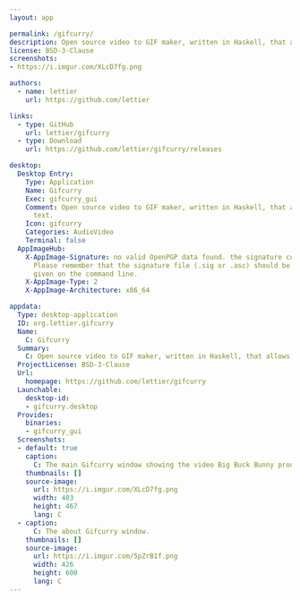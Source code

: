 ```yaml
---
layout: app

permalink: /gifcurry/
description: Open source video to GIF maker, written in Haskell, that allows overlaid text.
license: BSD-3-Clause
screenshots:
- https://i.imgur.com/XLcD7fg.png

authors:
  - name: lettier
    url: https://github.com/lettier

links:
  - type: GitHub
    url: lettier/gifcurry
  - type: Download
    url: https://github.com/lettier/gifcurry/releases

desktop:
  Desktop Entry:
    Type: Application
    Name: Gifcurry
    Exec: gifcurry_gui
    Comment: Open source video to GIF maker, written in Haskell, that allows overlaid
      text.
    Icon: gifcurry
    Categories: AudioVideo
    Terminal: false
  AppImageHub:
    X-AppImage-Signature: no valid OpenPGP data found. the signature could not be verified.
      Please remember that the signature file (.sig or .asc) should be the first file
      given on the command line.
    X-AppImage-Type: 2
    X-AppImage-Architecture: x86_64

appdata:
  Type: desktop-application
  ID: org.lettier.gifcurry
  Name:
    C: Gifcurry
  Summary:
    C: Open source video to GIF maker, written in Haskell, that allows overlaid text.
  ProjectLicense: BSD-3-Clause
  Url:
    homepage: https://github.com/lettier/gifcurry
  Launchable:
    desktop-id:
    - gifcurry.desktop
  Provides:
    binaries:
    - gifcurry_gui
  Screenshots:
  - default: true
    caption:
      C: The main Gifcurry window showing the video Big Buck Bunny produced by the Blender Foundation.
    thumbnails: []
    source-image:
      url: https://i.imgur.com/XLcD7fg.png
      width: 403
      height: 467
      lang: C
  - caption:
      C: The about Gifcurry window.
    thumbnails: []
    source-image:
      url: https://i.imgur.com/5pZrB1f.png
      width: 426
      height: 600
      lang: C
---
```

